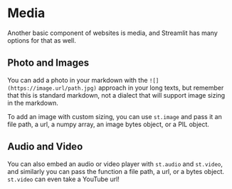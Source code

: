 # Media

Another basic component of websites is media, and Streamlit has many options for that as well. 

## Photo and Images

You can add a photo in your markdown with the `![](https://image.url/path.jpg)` approach in your long texts, 
but remember that this is standard markdown, not a dialect that will support image sizing in the markdown. 

To add an image with custom sizing, you can use `st.image` and pass it an file path, a url, a numpy array, an image bytes object, or a PIL object. 

## Audio and Video

You can also embed an audio or video player with `st.audio` and `st.video`, and similarly you can pass the function a file path, a url, or a bytes object. 
`st.video` can even take a YouTube url! 